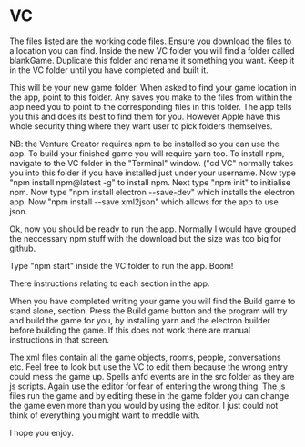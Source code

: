 # VC
The files listed are the working code files.
Ensure you download the files to a location you can find.
Inside the new VC folder you will find a folder called blankGame. Duplicate this folder and rename it something you want. Keep it in the VC folder until you have completed and built it.

This will be your new game folder. When asked to find your game location in the app, point to this folder. Any saves you make to the files from within the app need you to point to the corresponding files in this folder. The app tells you this and does its best to find them for you. However Apple have this whole security thing where they want user to pick folders themselves.

NB: the Venture Creator requires npm to be installed so you can use the app. To build your finished game you will require yarn too.
    To install npm, navigate to the VC folder in the "Terminal" window. ("cd VC" normally takes you into this folder if you have installed just         under your username. Now type "npm install npm@latest -g" to install npm. 
    Next type "npm init" to initialise npm.
    Now type "npm install electron --save-dev" which installs the electron app.
    Now "npm install --save xml2json" which allows for the app to use json.
    
   Ok, now you should be ready to run the app. Normally I would have grouped the neccessary npm stuff with the download but the size was too big for github.
    
   Type "npm start" inside the VC folder to run the app. Boom!
   
There instructions relating to each section in the app.

When you have completed writing your game you will find the Build game to stand alone, section. Press the Build game button and the program will try and build the game for you, by installing yarn and the electron builder before building the game. If this does not work there are manual instructions in that screen.

The xml files contain all the game objects, rooms, people, conversations etc. Feel free to look but use the VC to edit them because the wrong entry could mess the game up. Spells anfd events are in the src folder as they are js scripts. Again use the editor for fear of entering the wrong thing.
The js files run the game and by editing these in the game folder you can change the game even more than you would by using the editor. I just could not think of everything you might want to meddle with.

I hope you enjoy.

